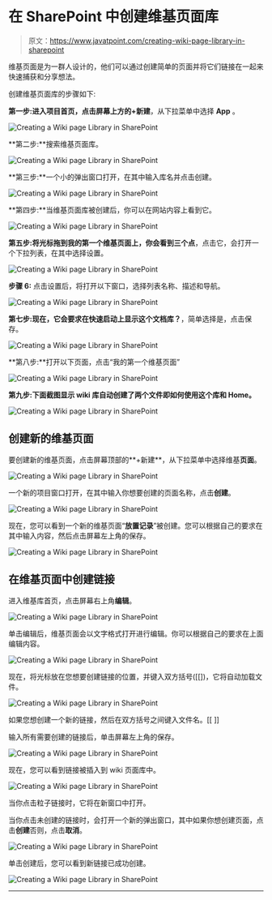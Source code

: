 # 在 SharePoint 中创建维基页面库

> 原文：<https://www.javatpoint.com/creating-wiki-page-library-in-sharepoint>

维基页面是为一群人设计的，他们可以通过创建简单的页面并将它们链接在一起来快速捕获和分享想法。

创建维基页面库的步骤如下:

**第一步:**进入项目首页，点击屏幕上方的**+新建**，从下拉菜单中选择 **App** 。

![Creating a Wiki page Library in SharePoint](img/69a380b22b884066afe720781271b542.png)

**第二步:**搜索维基页面库。

![Creating a Wiki page Library in SharePoint](img/4992da447938961ea6f260305b2b0a68.png)

**第三步:**一个小的弹出窗口打开，在其中输入库名并点击创建。

![Creating a Wiki page Library in SharePoint](img/ccd4020de2ceb2804c199945fc5189f9.png)

**第四步:**当维基页面库被创建后，你可以在网站内容上看到它。

![Creating a Wiki page Library in SharePoint](img/9d32bfc79c187c30f89b7274d40d3867.png)

**第五步:**将光标拖到我的第一个维基页面上，你会看到**三个点**，点击它，会打开一个下拉列表，在其中选择设置。

![Creating a Wiki page Library in SharePoint](img/8be986888d3790864258ae6e836815e5.png)

**步骤 6:** 点击设置后，将打开以下窗口，选择列表名称、描述和导航。

![Creating a Wiki page Library in SharePoint](img/2f315a5927d9147cd8684522d8b7564d.png)

**第七步:**现在，它会要求**在快速启动上显示这个文档库？**，简单选择是，点击保存。

![Creating a Wiki page Library in SharePoint](img/4cbc5ded4f8118a13e7af02695b9e57d.png)

**第八步:**打开以下页面，点击“我的第一个维基页面”

![Creating a Wiki page Library in SharePoint](img/bcb974bfde98bc1e1d500952a7b3cdb8.png)

**第九步:**下面截图显示 wiki 库自动创建了两个文件即**如何使用这个库和 Home。**

![Creating a Wiki page Library in SharePoint](img/9197280c8af43bccbad0bb3a9ceca49b.png)

## 创建新的维基页面

要创建新的维基页面，点击屏幕顶部的**+新建**，从下拉菜单中选择维基**页面**。

![Creating a Wiki page Library in SharePoint](img/047cf4d135bf759a8dbad40c7d938ec7.png)

一个新的项目窗口打开，在其中输入你想要创建的页面名称，点击**创建**。

![Creating a Wiki page Library in SharePoint](img/40ad23f2f099047e75fca34844191d9d.png)

现在，您可以看到一个新的维基页面“**放置记录**”被创建。您可以根据自己的要求在其中输入内容，然后点击屏幕左上角的保存。

![Creating a Wiki page Library in SharePoint](img/fedfcd83d08afa754a387f24c2c716c2.png)

## 在维基页面中创建链接

进入维基库首页，点击屏幕右上角**编辑**。

![Creating a Wiki page Library in SharePoint](img/70418fa69220d6dc1c588debf6d82c00.png)

单击编辑后，维基页面会以文字格式打开进行编辑。你可以根据自己的要求在上面编辑内容。

![Creating a Wiki page Library in SharePoint](img/451edf6aaa34201763d3aaa3e1f55d20.png)

现在，将光标放在您想要创建链接的位置，并键入双方括号([[])，它将自动加载文件。

![Creating a Wiki page Library in SharePoint](img/d1886ad261436308655c65ac7e2f7913.png)

如果您想创建一个新的链接，然后在双方括号之间键入文件名。[[ ]]

输入所有需要创建的链接后，单击屏幕左上角的保存。

![Creating a Wiki page Library in SharePoint](img/3fe95be3493aa9177b16445143d66cd7.png)

现在，您可以看到链接被插入到 wiki 页面库中。

![Creating a Wiki page Library in SharePoint](img/53878bd3910f369e9eeab4dd20c09f8d.png)

当你点击粒子链接时，它将在新窗口中打开。

当你点击未创建的链接时，会打开一个新的弹出窗口，其中如果你想创建页面，点击**创建**否则，点击**取消**。

![Creating a Wiki page Library in SharePoint](img/b986cc51f8cd524a515c8250a6b97074.png)

单击创建后，您可以看到新链接已成功创建。

![Creating a Wiki page Library in SharePoint](img/edfe4e2f30ccf4e48b418a7be9e10d17.png)

* * *